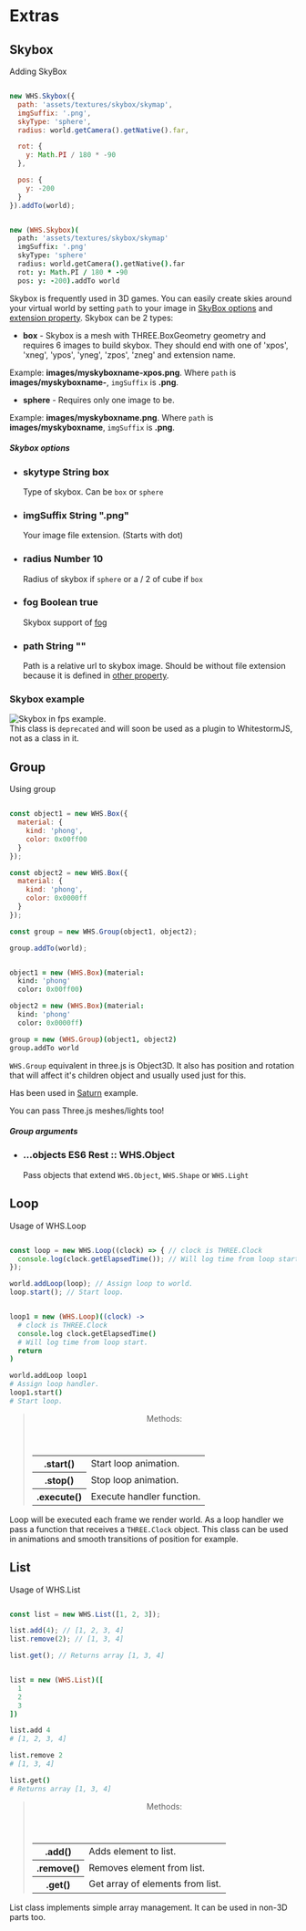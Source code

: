 <h1 class="big" id="extras">Extras</h1>



<h2 class="wso deprecated" id="skybox">Skybox</h2>

<div class="blockTitle h3">Adding SkyBox</div>

```javascript

new WHS.Skybox({
  path: 'assets/textures/skybox/skymap',
  imgSuffix: '.png',
  skyType: 'sphere',
  radius: world.getCamera().getNative().far,

  rot: {
    y: Math.PI / 180 * -90
  },

  pos: {
    y: -200
  }
}).addTo(world);

```

```coffeescript

new (WHS.Skybox)(
  path: 'assets/textures/skybox/skymap'
  imgSuffix: '.png'
  skyType: 'sphere'
  radius: world.getCamera().getNative().far
  rot: y: Math.PI / 180 * -90
  pos: y: -200).addTo world

```

Skybox is frequently used in 3D games. You can easily create skies around your virtual world by setting `path` to your image in <a href="#extras-skybox">SkyBox options</a> and <a href="#extras-skybox-imgSuffix">extension property</a>.
Skybox can be 2 types:

 - **box** - Skybox is a mesh with THREE.BoxGeometry geometry and requires 6 images to build skybox. They should end with one of 'xpos', 'xneg', 'ypos', 'yneg', 'zpos', 'zneg' and extension name.

Example: **images/myskyboxname-xpos.png**. Where `path` is **images/myskyboxname-**, `imgSuffix` is **.png**.

 - **sphere** - Requires only one image to be.

Example: **images/myskyboxname.png**. Where `path` is **images/myskyboxname**, `imgSuffix` is **.png**.


<div class="params" id="extras-skybox">
  <h5>Skybox options <a href="#extras-skybox" class="anchor"></a></h5>
  <ul>
    <li id="extras-skybox-skytype">
      <h3><a href="#extras-skybox-skytype" class="anchor"></a> skytype
        <span class="type">String</span>
        <span class="default">box</span>
      </h3>
      <p>Type of skybox. Can be <code>box</code> or <code>sphere</code></p>
    </li>
    <li id="extras-skybox-imgSuffix">
      <h3><a href="#extras-skybox-imgSuffix" class="anchor"></a> imgSuffix
        <span class="type">String</span>
        <span class="default">".png"</span>
      </h3>
      <p>Your image file extension. (Starts with dot)</p>
    </li>
    <li id="extras-skybox-radius">
      <h3><a href="#extras-skybox-radius" class="anchor"></a> radius
        <span class="type">Number</span>
        <span class="default">10</span>
      </h3>
      <p>Radius of skybox if <code>sphere</code> or a / 2 of cube if <code>box</code> </p>
    </li>
    <li id="extras-skybox-fog">
      <h3><a href="#extras-skybox-fog" class="anchor"></a> fog
        <span class="type">Boolean</span>
        <span class="default">true</span>
      </h3>
      <p>Skybox support of <a href="#world-fog">fog</a></p>
    </li>
    <li id="extras-skybox-path">
      <h3><a href="#extras-skybox-path" class="anchor"></a> path
        <span class="type">String</span>
        <span class="default">""</span>
      </h3>
      <p>Path is a relative url to skybox image. Should be without file extension because it is defined in <a href="#extras-skybox-imgSuffix">other property</a>.</p>
    </li>
  </ul>
</div>


### Skybox example
<img src="images/skybox.png" alt="Skybox in fps example.">

<aside class="warning yellow">This class is <code>deprecated</code> and will soon be used as a plugin to WhitestormJS, not as a class in it.</aside>



<h2 class="ws" id="group">Group</h2>

<div class="blockTitle h3">Using group</div>

```javascript

const object1 = new WHS.Box({
  material: {
    kind: 'phong',
    color: 0x00ff00
  }
});

const object2 = new WHS.Box({
  material: {
    kind: 'phong',
    color: 0x0000ff
  }
});

const group = new WHS.Group(object1, object2);

group.addTo(world);

```

```coffeescript

object1 = new (WHS.Box)(material:
  kind: 'phong'
  color: 0x00ff00)

object2 = new (WHS.Box)(material:
  kind: 'phong'
  color: 0x0000ff)

group = new (WHS.Group)(object1, object2)
group.addTo world

```

`WHS.Group` equivalent in three.js is Object3D. It also has position and rotation that will affect it's children object and usually used just for this.

Has been used in [Saturn](http://192.241.128.187/current/examples/design/saturn/) example.

You can pass Three.js meshes/lights too!

<div class="params" id="extras-group">
  <h5>Group arguments <a href="#extras-group" class="anchor"></a></h5>
  <ul>
    <li id="extras-group-objects">
      <h3><a href="#extras-group-objects" class="anchor"></a> ...objects
        <span class="type">ES6 Rest :: WHS.Object</span>
      </h3>
      <p>Pass objects that extend <code>WHS.Object</code>, <code>WHS.Shape</code> or <code>WHS.Light</code></p>
    </li>
  </ul>
</div>

## Loop

<div class="blockTitle h3">Usage of WHS.Loop</div>

```javascript

const loop = new WHS.Loop((clock) => { // clock is THREE.Clock
  console.log(clock.getElapsedTime()); // Will log time from loop start.
});

world.addLoop(loop); // Assign loop to world.
loop.start(); // Start loop.

```

```coffeescript

loop1 = new (WHS.Loop)((clock) ->
  # clock is THREE.Clock
  console.log clock.getElapsedTime()
  # Will log time from loop start.
  return
)

world.addLoop loop1
# Assign loop handler.
loop1.start()
# Start loop.

```

<blockquote class="section">
  <header>Methods:</header>
  <table>
    <tr>
      <th>.start()</th><td>Start loop animation.</td>
    </tr>
    <tr>
      <th>.stop()</th><td>Stop loop animation.</td>
    </tr>
    <tr>
      <th>.execute()</th><td>Execute handler function.</td>
    </tr>
  </table>
</blockquote>

Loop will be executed each frame we render world. As a loop handler we pass a function that receives a `THREE.Clock` object.
This class can be used in animations and smooth transitions of position for example.


## List

<div class="blockTitle h3">Usage of WHS.List</div>

```javascript

const list = new WHS.List([1, 2, 3]);

list.add(4); // [1, 2, 3, 4]
list.remove(2); // [1, 3, 4]

list.get(); // Returns array [1, 3, 4]

```

```coffeescript

list = new (WHS.List)([
  1
  2
  3
])

list.add 4
# [1, 2, 3, 4]

list.remove 2
# [1, 3, 4]

list.get()
# Returns array [1, 3, 4]

```

<blockquote class="section">
  <header>Methods:</header>
  <table>
    <tr>
      <th>.add()</th><td>Adds element to list.</td>
    </tr>
    <tr>
      <th>.remove()</th><td>Removes element from list.</td>
    </tr>
    <tr>
      <th>.get()</th><td>Get array of elements from list.</td>
    </tr>
  </table>
</blockquote>

List class implements simple array management. It can be used in non-3D parts too.
